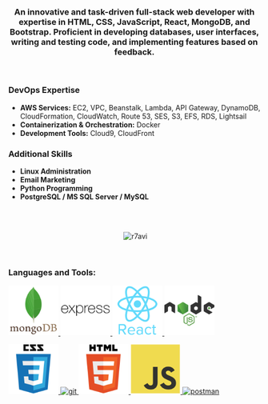 <div align="center">

  <h3>An innovative and task-driven full-stack web developer with expertise in HTML, CSS, JavaScript, React, MongoDB,
    and Bootstrap. Proficient in developing databases, user interfaces, writing and testing code, and implementing
    features based on feedback.</h3>
</div></br>
<div align="left">

  <h3>DevOps Expertise</h3>

  <ul>
    <li><strong>AWS Services:</strong> EC2, VPC, Beanstalk, Lambda, API Gateway, DynamoDB, CloudFormation, CloudWatch,
      Route 53, SES, S3, EFS, RDS, Lightsail</li>
    <li><strong>Containerization & Orchestration:</strong> Docker</li>
    <li><strong>Development Tools:</strong> Cloud9, CloudFront</li>
  </ul>

  <h3>Additional Skills</h3>

  <ul>
    <li><strong>Linux Administration</strong></li>
    <li><strong>Email Marketing</strong></li>
    <li><strong>Python Programming</strong></li>
    <li><strong>PostgreSQL / MS SQL Server / MySQL</strong></li>
  </ul>
  <br />
</div>

<br />

<div align="center">
  <p>&nbsp;<img src="https://github-readme-stats.vercel.app/api?username=r7avi&show_icons=true&locale=en" alt="r7avi" />
  </p>
</div> </br>

<h3 align="left">Languages and Tools:</h3>

<a href="https://www.mongodb.com/" target="_blank" rel="noreferrer"> <img
src="https://raw.githubusercontent.com/devicons/devicon/master/icons/mongodb/mongodb-original-wordmark.svg"
alt="mongodb" width="100" height="100" /> </a> <a href="https://expressjs.com" target="_blank" rel="noreferrer"> <img
src="https://raw.githubusercontent.com/devicons/devicon/master/icons/express/express-original-wordmark.svg"
alt="express" width="100" height="100" /> </a> <a href="https://reactjs.org/" target="_blank" rel="noreferrer"> <img
src="https://raw.githubusercontent.com/devicons/devicon/master/icons/react/react-original-wordmark.svg"
alt="react" width="100" height="100" /> </a>    <a href="https://nodejs.org" target="_blank" rel="noreferrer"> <img
src="https://raw.githubusercontent.com/devicons/devicon/master/icons/nodejs/nodejs-original-wordmark.svg"
alt="nodejs" width="100" height="100" /> </a> </br>

<a href="https://www.w3schools.com/css/" target="_blank" rel="noreferrer"> <img
src="https://raw.githubusercontent.com/devicons/devicon/master/icons/css3/css3-original-wordmark.svg" alt="css3"
width="100" height="100" /> </a> <a href="https://git-scm.com/" target="_blank" rel="noreferrer">
<img src="https://www.vectorlogo.zone/logos/git-scm/git-scm-icon.svg" alt="git" width="100" height="100" /> </a>
<a href="https://www.w3.org/html/" target="_blank" rel="noreferrer"> <img
src="https://raw.githubusercontent.com/devicons/devicon/master/icons/html5/html5-original-wordmark.svg"
alt="html5" width="100" height="100" /> </a>      <a href="https://developer.mozilla.org/en-US/docs/Web/JavaScript" target="_blank" rel="noreferrer"> 
<img src="https://raw.githubusercontent.com/devicons/devicon/master/icons/javascript/javascript-original.svg"
alt="javascript" width="100" height="100" /> </a>     <a href="https://postman.com" target="_blank" rel="noreferrer"> <img
src="https://www.vectorlogo.zone/logos/getpostman/getpostman-icon.svg" alt="postman" width="100" height="100" /></a> 
</br>


